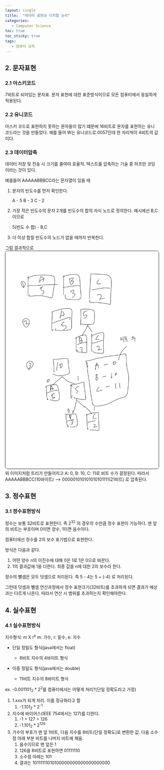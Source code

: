 ```yaml
---
layout: single
title:  "데이터 표현과 디지털 논리"
categories:
   - Computer Science
toc: true
toc_sticky: true
tags:
   - 컴퓨터 공학
---
```

## 2. 문자표현

### 2.1 아스키코드

7비트로 되어있는 문자표. 문자 표현에 대한 표준방식이므로 모든 컴퓨터에서 동일하게 적용된다.

### 2.2 유니코드

아스키 코드로 표현하지 못하는 문자들이 많기 떄문에 16비트로 문자를 표현하는 유니코드라는 것을 만들었다.
예를 들어 W는 유니코드로 0057인데 한 자리씩이 4비트의 값이다.

### 2.3 데이터압축

데이터 저장 및 전송 시 크기를 줄여야 효율적. 텍스트를 압축하는 기술 중 허프만 코딩이라는 것이 있다.

예를들어 AAAAABBBCC라는 문자열이 있을 때
1) 문자의 빈도수를 먼저 확인한다.

    A - 5
    B - 3
    C - 2

2) 가장 적은 빈도수의 문자 2개를 빈도수의 합의 자식 노드로 정의한다. 예시에선 B,C 이므로
    
    5(빈도 수 합) - B,C

3) 더 이상 합칠 빈도수의 노드가 없을 때까지 반복한다.

그럼 결과적으로 
<img style= "border: 1px solid black; border-radius: 8px" src="../../assets/img/hufman.png">
위 이미지처럼 트리가 만들어지고 A: 0, B: 10, C: 11로 비트 수가 결정된다. 따라서 AAAAABBBCC(10바이트) --> 000001010101010101111(21비트) 로 압축된다.

## 3. 정수표현

### 3.1 정수표현방식
정수는 보통 32비트로 표현한다. 즉 2<sup>32</sup> 의 경우의 수만큼 정수 표현이 가능하다. 맨 앞의 비트는 부호이며 0이면 양수, 1이면 음수이다.

컴퓨터에선 정수를 2의 보수 표기법으로 표현한다.

방식은 다음과 같다.

1) 어떤 양수 n의 이진수에 대해 0은 1로 1은 0으로 바꾼다.
2) 1의 결과값에 1을 더한다. 최종 값을 n에 대한 2의 보수라 한다.

정수의 뺼셈은 모두 덧셈으로 처리된다. 즉 5 - 4는 5 + (-4) 로 처리된다.

그런데 덧셈과 뺼셈 연산과정에서 정수 표현크기(32비트)를 초과하게 되면 결과가 예상과는 다르게 나온다. 따라서 연산 시 범위를 초과하는지 확인해야한다.

## 4. 실수표현

### 4.1 실수표현방식

지수형식: m X r<sup>e</sup>
m: 가수, r: 밑수, e: 지수

- 단일 정밀도 형식(java에서는 float)
  - 8비트 지수의 4바이트 형식
  
- 이중 정밀도 형식(java에서는 double)
  - 11비트 지수의 8바이트 형식

ex. -0.001101<sub>2</sub> * 2<sup>2</sup>를 컴퓨터에서는 어떻게 처리?(단일 정확도라고 가정)

1) 1.xxx가 되게 처리. 이를 정규화라고 함 
   1) -1.101<sub>2</sub> * 2<sup>-1</sup>
2) 지수에 바이어스(IEEE 754에서는 127)를 더한다.
   1) -1 + 127 = 126
   2) -1.101<sub>2</sub> * 2<sup>126</sup>
3) 가수의 부호가 맨 앞 1비트, 다음 지수를 8비트(단일 정확도)로 변환한 값. 다음 소수점 아래 부분 비트를 나머지 비트에 채움.
   1) 음수이므로 맨 앞은 1
   2) 126을 8비트로 표현하면 01111110
   3) 소수점 아래는 101
   4) 결과는 10111111010100000000000000000000



